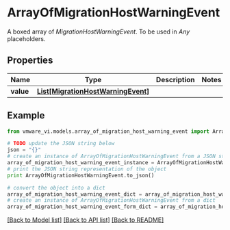 # ArrayOfMigrationHostWarningEvent

A boxed array of *MigrationHostWarningEvent*. To be used in *Any* placeholders. 

## Properties
Name | Type | Description | Notes
------------ | ------------- | ------------- | -------------
**value** | [**List[MigrationHostWarningEvent]**](MigrationHostWarningEvent.md) |  | 

## Example

```python
from vmware_vi.models.array_of_migration_host_warning_event import ArrayOfMigrationHostWarningEvent

# TODO update the JSON string below
json = "{}"
# create an instance of ArrayOfMigrationHostWarningEvent from a JSON string
array_of_migration_host_warning_event_instance = ArrayOfMigrationHostWarningEvent.from_json(json)
# print the JSON string representation of the object
print ArrayOfMigrationHostWarningEvent.to_json()

# convert the object into a dict
array_of_migration_host_warning_event_dict = array_of_migration_host_warning_event_instance.to_dict()
# create an instance of ArrayOfMigrationHostWarningEvent from a dict
array_of_migration_host_warning_event_form_dict = array_of_migration_host_warning_event.from_dict(array_of_migration_host_warning_event_dict)
```
[[Back to Model list]](../README.md#documentation-for-models) [[Back to API list]](../README.md#documentation-for-api-endpoints) [[Back to README]](../README.md)


